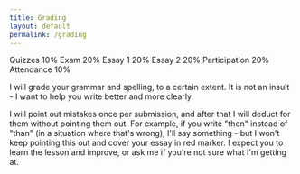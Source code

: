 ```yaml
---
title: Grading
layout: default
permalink: /grading
---
```


Quizzes 10%
Exam 20%
Essay 1 20%
Essay 2 20%
Participation 20%
Attendance 10%

I will grade your grammar and spelling, to a certain extent. It is not an insult - I want to help you write better and more clearly.

I will point out mistakes once per submission, and after that I will deduct for them without pointing them out. For example, if you write "then" instead of "than" (in a situation where that's wrong), I'll say something - but I won't keep pointing this out and cover your essay in red marker. I expect you to learn the lesson and improve, or ask me if you're not sure what I'm getting at.

